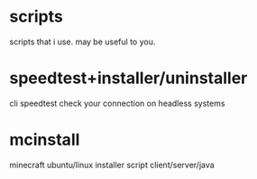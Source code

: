 # scripts
scripts that i use.
may be useful to you.

# speedtest+installer/uninstaller
cli speedtest
check your connection on headless systems

# mcinstall
 minecraft ubuntu/linux installer script
client/server/java
